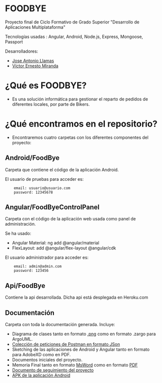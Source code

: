 # FOODBYE
Proyecto final de Ciclo Formativo de Grado Superior "Desarrollo de Aplicaciones Multiplataforma"

Tecnologías usadas : Angular, Android, Node.js, Express, Mongoose, Passport

Desarrolladores: 

* [Jose Antonio Llamas](https://github.com/jallamas)
* [Víctor Ernesto Miranda](https://github.com/zox33)

# ¿Qué es FOODBYE?

- Es una solución informática para gestionar el reparto de pedidos de diferentes locales, por parte de Bikers.

# ¿Qué encontramos en el repositorio?

- Encontraremos cuatro carpetas con los diferentes componentes del proyecto:

## Android/FoodBye

Carpeta que contiene el código de la aplicación Android.

El usuario de pruebas para acceder es:

        email: usuario@usuario.com
        password: 12345678
        

## Angular/FoodByeControlPanel

Carpeta con el código de la aplicación web usada como panel de administración.

Se ha usado:

  - Angular Material: ng add @angular/material
  - FlexLayout: add @angular/flex-layout @angular/cdk

El usuario administrador para acceder es:

        email: admin@admin.com
        password: 123456
        
## Api/FoodBye

Contiene la api desarrollada. Dicha api está desplegada en Heroku.com


## Documentación

Carpeta con toda la documentación generada. Incluye:

  - Diagrama de clases tanto en formato [.png](https://github.com/jallamas/FoodBye/blob/master/Documentaci%C3%B3n/Diagramadeclase.png) como en formato .zargo para ArgoUML.
  - [Colección de peticiones de Postman en formato JSon](https://github.com/jallamas/FoodBye/blob/master/Documentaci%C3%B3n/FoodBye.postman_collection.json)
  - Sketching de las aplicaciones de Android y Angular tanto en formato para AdobeXD como en PDF.
  - Documentos iniciales del proyecto.
  - Memoria Final tanto en formato [MsWord](https://github.com/jallamas/FoodBye/blob/develop-docs/Documentaci%C3%B3n/Memoria%20de%20Proyecto%20Final.docx) como en formato [PDF](https://github.com/jallamas/FoodBye/blob/develop-docs/Documentaci%C3%B3n/Memoria%20de%20Proyecto%20Final.pdf) 
  - [Documento de seguimiento del proyecto](https://github.com/jallamas/FoodBye/blob/master/Documentaci%C3%B3n/DSP%20-%20Documento%20de%20seguimiento%20del%20proyecto.xlsx)
  - [APK de la aplicación Android](https://github.com/jallamas/FoodBye/blob/master/Documentaci%C3%B3n/app-release.apk)
